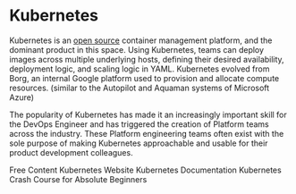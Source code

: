 # Kubernetes

Kubernetes is an [open source](https://github.com/kubernetes/kubernetes) container management platform, and the dominant product in this space.  Using Kubernetes, teams can deploy images across multiple underlying hosts, defining their desired availability, deployment logic, and scaling logic in YAML.  Kubernetes evolved from Borg, an internal Google platform used to provision and allocate compute resources.  (similar to the Autopilot and Aquaman systems of Microsoft Azure)

The popularity of Kubernetes has made it an increasingly important skill for the DevOps Engineer and has triggered the creation of Platform teams across the industry.  These Platform engineering teams often exist with the sole purpose of making Kubernetes approachable and usable for their product development colleagues.

<ResourceGroupTitle>Free Content</ResourceGroupTitle>
<BadgeLink colorScheme='blue' badgeText='Official Website' href='https://kubernetes.io/'>Kubernetes Website</BadgeLink>
<BadgeLink colorScheme='blue' badgeText='Documentation' href='https://kubernetes.io/docs/home/'>Kubernetes Documentation</BadgeLink>
<BadgeLink badgeText='Watch' href='https://www.youtube.com/watch?v=s_o8dwzRlu4'>Kubernetes Crash Course for Absolute Beginners</BadgeLink>
